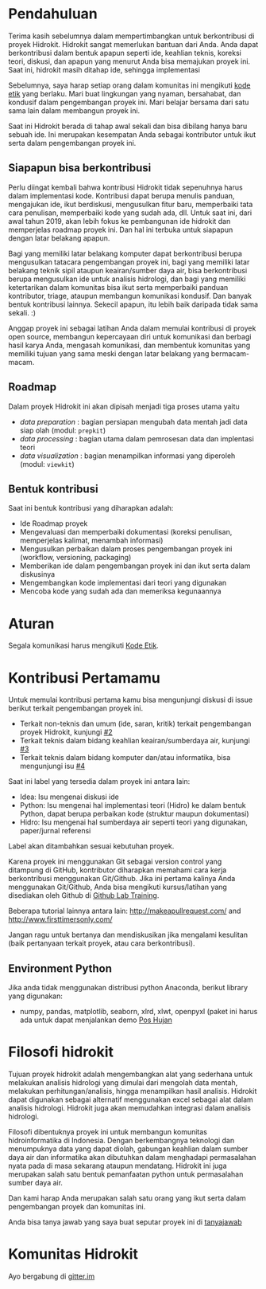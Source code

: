 # Pendahuluan

Terima kasih sebelumnya dalam mempertimbangkan untuk berkontribusi di proyek Hidrokit. Hidrokit sangat memerlukan bantuan dari Anda. Anda dapat berkontribusi dalam bentuk apapun seperti ide, keahlian teknis, koreksi teori, diskusi, dan apapun yang menurut Anda bisa memajukan proyek ini. Saat ini, hidrokit masih ditahap ide, sehingga implementasi 

Sebelumnya, saya harap setiap orang dalam komunitas ini mengikuti [kode etik](CODE_OF_CONDUCT.md) yang berlaku. Mari buat lingkungan yang nyaman, bersahabat, dan kondusif dalam pengembangan proyek ini. Mari belajar bersama dari satu sama lain dalam membangun proyek ini. 

Saat ini Hidrokit berada di tahap awal sekali dan bisa dibilang hanya baru sebuah ide. Ini merupakan kesempatan Anda sebagai kontributor untuk ikut serta dalam pengembangan proyek ini. 

## Siapapun bisa berkontribusi

Perlu diingat kembali bahwa kontribusi Hidrokit tidak sepenuhnya harus dalam implementasi kode. Kontribusi dapat berupa menulis panduan, mengajukan ide, ikut berdiskusi, mengusulkan fitur baru, memperbaiki tata cara penulisan, memperbaiki kode yang sudah ada, dll. Untuk saat ini, dari awal tahun 2019, akan lebih fokus ke pembangunan ide hidrokit dan memperjelas roadmap proyek ini. Dan hal ini terbuka untuk siapapun dengan latar belakang apapun.

Bagi yang memiliki latar belakang komputer dapat berkontribusi berupa mengusulkan tatacara pengembangan proyek ini, bagi yang memiliki latar belakang teknik sipil ataupun keairan/sumber daya air, bisa berkontribusi berupa mengusulkan ide untuk analisis hidrologi, dan bagi yang memiliki ketertarikan dalam komunitas bisa ikut serta memperbaiki panduan kontributor, triage, ataupun membangun komunikasi kondusif. Dan banyak bentuk kontribusi lainnya. Sekecil apapun, itu lebih baik daripada tidak sama sekali. :)

Anggap proyek ini sebagai latihan Anda dalam memulai kontribusi di proyek open source, membangun kepercayaan diri untuk komunikasi dan berbagi hasil karya Anda, mengasah komunikasi, dan membentuk komunitas yang memiliki tujuan yang sama meski dengan latar belakang yang bermacam-macam. 

## Roadmap

Dalam proyek Hidrokit ini akan dipisah menjadi tiga proses utama yaitu 
- _data preparation_ : bagian persiapan mengubah data mentah jadi data siap olah (modul: `prepkit`)
- _data processing_ : bagian utama dalam pemrosesan data dan implentasi teori
- _data visualization_ : bagian menampilkan informasi yang diperoleh (modul: `viewkit`)

## Bentuk kontribusi

Saat ini bentuk kontribusi yang diharapkan adalah:

- Ide Roadmap proyek
- Mengevaluasi dan memperbaiki dokumentasi (koreksi penulisan, memperjelas kalimat, menambah informasi)
- Mengusulkan perbaikan dalam proses pengembangan proyek ini (workflow, versioning, packaging)
- Memberikan ide dalam pengembangan proyek ini dan ikut serta dalam diskusinya
- Mengembangkan kode implementasi dari teori yang digunakan
- Mencoba kode yang sudah ada dan memeriksa kegunaannya

# Aturan

Segala komunikasi harus mengikuti [Kode Etik](CODE_OF_CONDUCT.md).

# Kontribusi Pertamamu

Untuk memulai kontribusi pertama kamu bisa mengunjungi diskusi di issue berikut terkait pengembangan proyek ini.
- Terkait non-teknis dan umum (ide, saran, kritik) terkait pengembangan proyek Hidrokit, kunjungi [#2](https://github.com/taruma/hidrokit/issues/2)
- Terkait teknis dalam bidang keahlian keairan/sumberdaya air, kunjungi [#3](https://github.com/taruma/hidrokit/issues/3)
- Terkait teknis dalam bidang komputer dan/atau informatika, bisa mengunjungi isu [#4](https://github.com/taruma/hidrokit/issues/4)

Saat ini label yang tersedia dalam proyek ini antara lain:
- Idea: Isu mengenai diskusi ide
- Python: Isu mengenai hal implementasi teori (Hidro) ke dalam bentuk Python, dapat berupa perbaikan kode (struktur maupun dokumentasi)
- Hidro: Isu mengenai hal sumberdaya air seperti teori yang digunakan, paper/jurnal referensi

Label akan ditambahkan sesuai kebutuhan proyek.

Karena proyek ini menggunakan Git sebagai version control yang ditampung di GitHub, kontributor diharapkan memahami cara kerja berkontribusi menggunakan Git/Github. Jika ini pertama kalinya Anda menggunakan Git/Github, Anda bisa mengikuti kursus/latihan yang disediakan oleh Github di [Github Lab Training](https://lab.github.com/courses).

Beberapa tutorial lainnya antara lain: http://makeapullrequest.com/ and http://www.firsttimersonly.com/

Jangan ragu untuk bertanya dan mendiskusikan jika mengalami kesulitan (baik pertanyaan terkait proyek, atau cara berkontribusi). 

## Environment Python

Jika anda tidak menggunakan distribusi python Anaconda, berikut library yang digunakan:
- numpy, pandas, matplotlib, seaborn, xlrd, xlwt, openpyxl
(paket ini harus ada untuk dapat menjalankan demo [Pos Hujan](https://nbviewer.jupyter.org/github/taruma/hidrokit/blob/master/notebook/demo_pos_hujan.ipynb)

# Filosofi hidrokit

Tujuan proyek hidrokit adalah mengembangkan alat yang sederhana untuk melakukan analisis hidrologi yang dimulai dari mengolah data mentah, melakukan perhitungan/analisis, hingga menampilkan hasil analisis. Hidrokit dapat digunakan sebagai alternatif menggunakan excel sebagai alat dalam analisis hidrologi. Hidrokit juga akan memudahkan integrasi dalam analisis hidrologi.

Filosofi dibentuknya proyek ini untuk membangun komunitas hidroinformatika di Indonesia. Dengan berkembangnya teknologi dan menumpuknya data yang dapat diolah, gabungan keahlian dalam sumber daya air dan informatika akan dibutuhkan dalam menghadapi permasalahan nyata pada di masa sekarang ataupun mendatang. Hidrokit ini juga merupakan salah satu bentuk pemanfaatan python untuk permasalahan sumber daya air. 

Dan kami harap Anda merupakan salah satu orang yang ikut serta dalam pengembangan proyek dan komunitas ini.

Anda bisa tanya jawab yang saya buat seputar proyek ini di [tanyajawab](docs/tanyajawab.md)

# Komunitas Hidrokit

Ayo bergabung di [gitter.im](https://gitter.im/hidrokit/community)